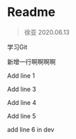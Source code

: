 # Readme

> 徐亚 2020.06.13

学习Git

新增一行啊啊啊啊

Add line 1

Add line 3

Add line 4

Add line 5

add line 6 in dev